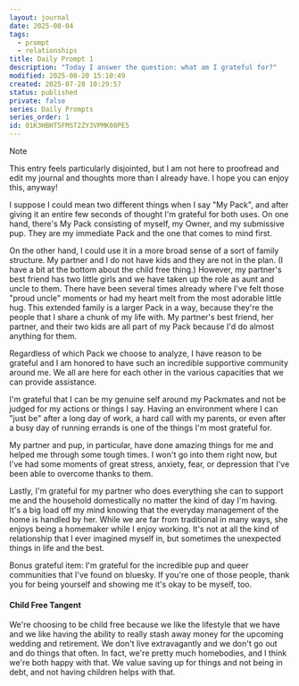 ```yaml
---
layout: journal
date: 2025-08-04
tags:
  - prompt
  - relationships
title: Daily Prompt 1
description: "Today I answer the question: what am I grateful for?"
modified: 2025-08-20 15:10:49
created: 2025-07-28 10:29:57
status: published
private: false
series: Daily Prompts
series_order: 1
id: 01K3HBHT5FMST2ZY3VPMK08PE5
---
```

>[!NOTE]
>
>This entry feels particularly disjointed, but I am not here to proofread and edit my journal and thoughts more than I already have. I hope you can enjoy this, anyway!

I suppose I could mean two different things when I say "My Pack", and after giving it an entire few seconds of thought I'm grateful for both uses. On one hand, there's My Pack consisting of myself, my Owner, and my submissive pup. They are my immediate Pack and the one that comes to mind first.

On the other hand, I could use it in a more broad sense of a sort of family structure. My partner and I do not have kids and they are not in the plan. (I have a bit at the bottom about the child free thing.) However, my partner's best friend has two little girls and we have taken up the role as aunt and uncle to them. There have been several times already where I've felt those "proud uncle" moments or had my heart melt from the most adorable little hug. This extended family is a larger Pack in a way, because they're the people that I share a chunk of my life with. My partner's best friend, her partner, and their two kids are all part of my Pack because I'd do almost anything for them.

Regardless of which Pack we choose to analyze, I have reason to be grateful and I am honored to have such an incredible supportive community around me. We all are here for each other in the various capacities that we can provide assistance.

I'm grateful that I can be my genuine self around my Packmates and not be judged for my actions or things I say. Having an environment where I can "just be" after a long day of work, a hard call with my parents, or even after a busy day of running errands is one of the things I'm most grateful for. 

My partner and pup, in particular, have done amazing things for me and helped me through some tough times. I won't go into them right now, but I've had some moments of great stress, anxiety, fear, or depression that I've been able to overcome thanks to them. 

Lastly, I'm grateful for my partner who does everything she can to support me and the household domestically no matter the kind of day I'm having. It's a big load off my mind knowing that the everyday management of the home is handled by her. While we are far from traditional in many ways, she enjoys being a homemaker while I enjoy working. It's not at all the kind of relationship that I ever imagined myself in, but sometimes the unexpected things in life and the best.

Bonus grateful item: I'm grateful for the incredible pup and queer communities that I've found on bluesky. If you're one of those people, thank you for being yourself and showing me it's okay to be myself, too. 
#### Child Free Tangent
We're choosing to be child free because we like the lifestyle that we have and we like having the ability to really stash away money for the upcoming wedding and retirement. We don't live extravagantly and we don't go out and do things that often. In fact, we're pretty much homebodies, and I think we're both happy with that. We value saving up for things and not being in debt, and not having children helps with that.